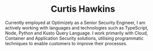 <h1 align="center">Curtis Hawkins</h1>
<p>
  Currently employed at Optimizely as a Senior Security Engineer, I am actively working with languages and technologies such as TypeScript, Node, Python and Kusto Query Language. I work primarily with Cloud, Container and Application Security solutions, utilising programmatic techniques to enable customers to improve their processes.
</p>
<div />
